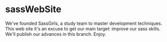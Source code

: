 sassWebSite
===========
We've founded SassGirls, a study team to master development techniques. 
This web site it's an excuse to get our main target: improve our sass skills. We'll publish our advances in this branch. Enjoy.